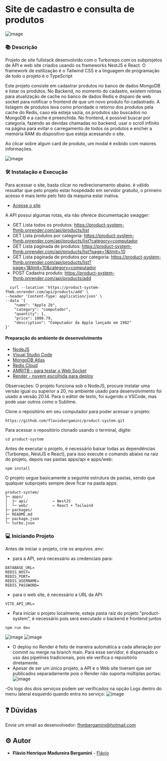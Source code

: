 # Site de cadastro e consulta de produtos

![image](https://github.com/user-attachments/assets/a4f98bb0-6d5e-4478-958c-3949fa07f602)

### :books: Descrição
<p>Projeto de site fullstack desenvolvido com o Turborepo com os subprojetos de API e web site criados usando os frameworks NestJS e React. O framework de estilização é o Tailwind CSS e a linguagem de programação de todo o projeto é o TypeScript</p>
<p>Este projeto consiste em cadastrar produtos no banco de dados MongoDB e listar os produtos. No Backend, no momento do cadastro, existem rotinas para atualização de cache no banco de dados Redis e disparo de web socket para notificar o frontend de que um novo produto foi cadastrado. A listagem de produtos leva como prioridade o retorno dos produtos pela cache do Redis, caso ela esteja vazia, os produtos são buscados no MongoDB e a cache é preenchida. No frontend, é possível buscar por categoria, fazendo as devidas chamadas no backend, usar o scroll infinito na página para evitar o carregamento de todos os produtos e encher a memória RAM do dispositivo que esteja acessando o site.</p>
<p>Ao clicar sobre algum card de produto, um modal é exibido com maiores informações.</p>


![image](https://github.com/user-attachments/assets/07f1774c-5ed8-443d-ae37-074d7e0d50c7)


### :hammer_and_wrench: Instalação e Execução
Para acessar o site, basta clicar no redirecionamento abaixo. é válido ressaltar que pelo projeto estar hospedado em servidor gratuito, o primeiro acesso é mais lento pelo fato da máquina estar inativa.
- [Acesse o site](https://product-system-fhmb-web.onrender.com/)
  
A API possui algumas rotas, ela não oferece documentação swagger:
- GET Lista todos os produtos: https://product-system-fhmb.onrender.com/api/products/list
- GET Lista produtos por categoria: https://product-system-fhmb.onrender.com/api/products/list?category=computador
- GET Lista paginada de produtos: https://product-system-fhmb.onrender.com/api/products/list?page=1&limit=10
- GET Lista paginada de produtos por categoria: https://product-system-fhmb.onrender.com/api/products/list?page=1&limit=10&category=computador
- POST Cadastra produto: https://product-system-fhmb.onrender.com/api/products/add
```
  curl --location 'https://product-system-fhmb.onrender.com/api/products/add' \
--header 'Content-Type: application/json' \
--data '{
    "name": "Apple 2b",
    "category": "computador",
    "quantity": 1,
    "price": 1000.79,
    "description": "Computador da Apple lançado em 1982"
}'
```

#### Preparação do ambiente de desenvolvimento
- [NodeJS](https://nodejs.org/en/download)
- [Visual Studio Code](https://code.visualstudio.com/)
- [MongoDB Atlas](https://www.mongodb.com/atlas)
- [Redis Cloud](https://redis.io/cloud/)
- [AMRITB - para testar o Web Socket](https://amritb.github.io/socketio-client-tool/)
- [Render - nuvem escolhida para deploy](https://render.com/)

Observações: O projeto funciona sob o NodeJS, procure instalar uma versão igual ou superior a 20, no ambiente usado para desenvolvimento foi usado a versão 20.14. Para o editor de texto, foi sugerido o VSCode, mas pode usar outros como o Sublime.

Clone o repositório em seu computador para poder acessar o projeto:
```
https://github.com/flaviobergamini/product-system.git
```
Para acessar o repositório clonado usando o terminal, digite: 
```
cd product-system
```
Antes de executar o projeto, é necessário baixar todas as dependências (Turborepo, NestJS e React), para isso execute o comando abaixo na raiz do projeto, depois nas pastas apps/api e apps/web:
```
npm install
```

O projeto segue basicamente a seguinte estrutura de pastas, sendo que qualquer subprojeto sempre deve ficar na pasta apps: 

```
product-system/
├─ apps/
│  ├─ api/           ← NestJS
│  └─ web/           ← React + Tailwind
├─ packages/
├─ README.md
├─ package.json
└─ turbo.json
```

### :computer: Iniciando Projeto
Antes de iniciar o projeto, crie os arquivos .env:
- para a API, será necessário as credenciais para:
```
DATABASE_URL=
REDIS_HOST=
REDIS_PORT=
REDIS_USERNAME=
REDIS_PASSWORD=
```

- para o web site, é necessário a URL da API:
```
VITE_API_URL=
```

- Para iniciar o projeto localmente, esteja pasta raiz do projeto "product-system", é necessário pois será executado o backend e frontend juntos
```
npm run dev
```
![image](https://github.com/user-attachments/assets/9bac3d37-54db-4bed-99aa-ee0d24146f9d)
![image](https://github.com/user-attachments/assets/c4b902e3-4b0c-4db2-aa5f-100a526e9537)

- O deploy no Render é feito de maneira automática a cada alteração por commit ou merge na branch main. Para esse servidor, é dispensado o uso das pipelines tradicionais, pois ele verifica o repositório diretamente.
- Apesar de ser um único projeto, a API e o Web site tiveram que ser publicados separadamente pois o Render não suporta múltiplas portas:
![image](https://github.com/user-attachments/assets/54261f37-f712-4095-82b1-94148221a1b2)

-Os logs dos dois serviços podem ser verificados na opção Logs dentro do menu lateral esquerdo quando entra no serviço: 
![image](https://github.com/user-attachments/assets/bf009f81-2b39-4c14-be9b-0d0a8adbe18f)

 
## :question: Dúvidas
Envie um email ao desenvolvedor: fhmbergamini@hotmail.com

## :gear: Autor

* **Flávio Henrique Madureira Bergamini** - [Flávio](https://github.com/flaviobergamini)
